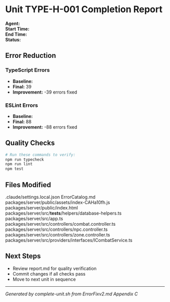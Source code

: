 # Unit TYPE-H-001 Completion Report

**Agent:**   
**Start Time:**   
**End Time:**   
**Status:**   

## Error Reduction

### TypeScript Errors
- **Baseline:** 
- **Final:** 39
- **Improvement:** -39 errors fixed

### ESLint Errors
- **Baseline:** 
- **Final:** 88
- **Improvement:** -88 errors fixed

## Quality Checks

```bash
# Run these commands to verify:
npm run typecheck
npm run lint
npm test
```

## Files Modified
.claude/settings.local.json
ErrorCatalog.md
packages/server/public/assets/index-CAHa10fh.js
packages/server/public/index.html
packages/server/src/__tests__/helpers/database-helpers.ts
packages/server/src/app.ts
packages/server/src/controllers/combat.controller.ts
packages/server/src/controllers/npc.controller.ts
packages/server/src/controllers/zone.controller.ts
packages/server/src/providers/interfaces/ICombatService.ts

## Next Steps
- Review report.md for quality verification
- Commit changes if all checks pass
- Move to next unit in sequence

---
*Generated by complete-unit.sh from ErrorFixv2.md Appendix C*
